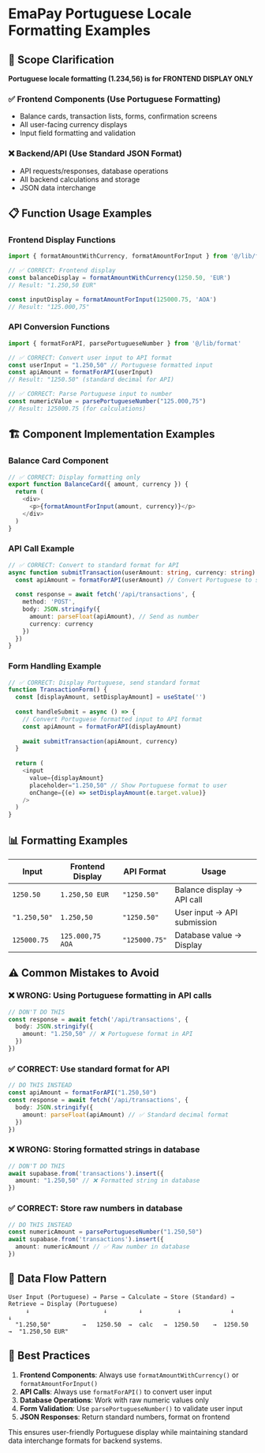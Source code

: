 # EmaPay Portuguese Locale Formatting Examples

## 🎯 Scope Clarification

**Portuguese locale formatting (1.234,56) is for FRONTEND DISPLAY ONLY**

### ✅ Frontend Components (Use Portuguese Formatting)
- Balance cards, transaction lists, forms, confirmation screens
- All user-facing currency displays
- Input field formatting and validation

### ❌ Backend/API (Use Standard JSON Format)
- API requests/responses, database operations
- All backend calculations and storage
- JSON data interchange

## 📋 Function Usage Examples

### Frontend Display Functions

```typescript
import { formatAmountWithCurrency, formatAmountForInput } from '@/lib/format'

// ✅ CORRECT: Frontend display
const balanceDisplay = formatAmountWithCurrency(1250.50, 'EUR')
// Result: "1.250,50 EUR"

const inputDisplay = formatAmountForInput(125000.75, 'AOA') 
// Result: "125.000,75"
```

### API Conversion Functions

```typescript
import { formatForAPI, parsePortugueseNumber } from '@/lib/format'

// ✅ CORRECT: Convert user input to API format
const userInput = "1.250,50" // Portuguese formatted input
const apiAmount = formatForAPI(userInput)
// Result: "1250.50" (standard decimal for API)

// ✅ CORRECT: Parse Portuguese input to number
const numericValue = parsePortugueseNumber("125.000,75")
// Result: 125000.75 (for calculations)
```

## 🏗️ Component Implementation Examples

### Balance Card Component
```typescript
// ✅ CORRECT: Display formatting only
export function BalanceCard({ amount, currency }) {
  return (
    <div>
      <p>{formatAmountForInput(amount, currency)}</p>
    </div>
  )
}
```

### API Call Example
```typescript
// ✅ CORRECT: Convert to standard format for API
async function submitTransaction(userAmount: string, currency: string) {
  const apiAmount = formatForAPI(userAmount) // Convert Portuguese to standard
  
  const response = await fetch('/api/transactions', {
    method: 'POST',
    body: JSON.stringify({
      amount: parseFloat(apiAmount), // Send as number
      currency: currency
    })
  })
}
```

### Form Handling Example
```typescript
// ✅ CORRECT: Display Portuguese, send standard format
function TransactionForm() {
  const [displayAmount, setDisplayAmount] = useState('')
  
  const handleSubmit = async () => {
    // Convert Portuguese formatted input to API format
    const apiAmount = formatForAPI(displayAmount)
    
    await submitTransaction(apiAmount, currency)
  }
  
  return (
    <input 
      value={displayAmount}
      placeholder="1.250,50" // Show Portuguese format to user
      onChange={(e) => setDisplayAmount(e.target.value)}
    />
  )
}
```

## 📊 Formatting Examples

| Input | Frontend Display | API Format | Usage |
|-------|------------------|------------|-------|
| `1250.50` | `1.250,50 EUR` | `"1250.50"` | Balance display → API call |
| `"1.250,50"` | `1.250,50` | `"1250.50"` | User input → API submission |
| `125000.75` | `125.000,75 AOA` | `"125000.75"` | Database value → Display |

## ⚠️ Common Mistakes to Avoid

### ❌ WRONG: Using Portuguese formatting in API calls
```typescript
// DON'T DO THIS
const response = await fetch('/api/transactions', {
  body: JSON.stringify({
    amount: "1.250,50" // ❌ Portuguese format in API
  })
})
```

### ✅ CORRECT: Use standard format for API
```typescript
// DO THIS INSTEAD
const apiAmount = formatForAPI("1.250,50")
const response = await fetch('/api/transactions', {
  body: JSON.stringify({
    amount: parseFloat(apiAmount) // ✅ Standard decimal format
  })
})
```

### ❌ WRONG: Storing formatted strings in database
```typescript
// DON'T DO THIS
await supabase.from('transactions').insert({
  amount: "1.250,50" // ❌ Formatted string in database
})
```

### ✅ CORRECT: Store raw numbers in database
```typescript
// DO THIS INSTEAD
const numericAmount = parsePortugueseNumber("1.250,50")
await supabase.from('transactions').insert({
  amount: numericAmount // ✅ Raw number in database
})
```

## 🔄 Data Flow Pattern

```
User Input (Portuguese) → Parse → Calculate → Store (Standard) → Retrieve → Display (Portuguese)
     ↓                     ↓         ↓          ↓              ↓           ↓
  "1.250,50"         →   1250.50  →  calc   →  1250.50    →  1250.50  →  "1.250,50 EUR"
```

## 📝 Best Practices

1. **Frontend Components**: Always use `formatAmountWithCurrency()` or `formatAmountForInput()`
2. **API Calls**: Always use `formatForAPI()` to convert user input
3. **Database Operations**: Work with raw numeric values only
4. **Form Validation**: Use `parsePortugueseNumber()` to validate user input
5. **JSON Responses**: Return standard numbers, format on frontend

This ensures user-friendly Portuguese display while maintaining standard data interchange formats for backend systems.
